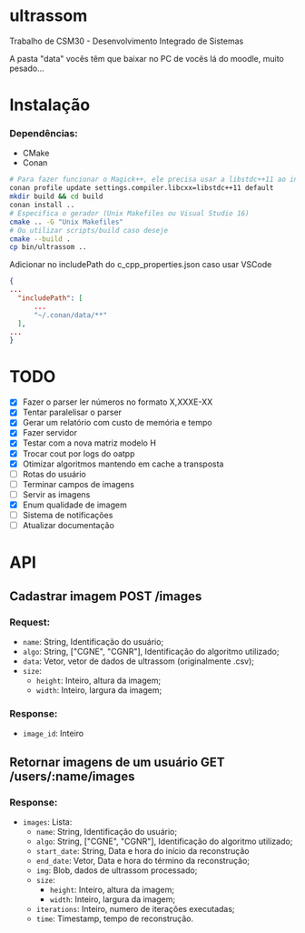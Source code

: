 # ultrassom
Trabalho de CSM30 - Desenvolvimento Integrado de Sistemas

A pasta "data" vocês têm que baixar no PC de vocês lá do moodle, muito pesado...

# Instalação

### Dependências:
  - CMake
  - Conan

```sh
# Para fazer funcionar o Magick++, ele precisa usar a libstdc++11 ao invés de libstdc++
conan profile update settings.compiler.libcxx=libstdc++11 default
mkdir build && cd build
conan install ..
# Especifica o gerador (Unix Makefiles ou Visual Studio 16)
cmake .. -G "Unix Makefiles"
# Ou utilizar scripts/build caso deseje
cmake --build .
cp bin/ultrassom ..
```

Adicionar no includePath do c_cpp_properties.json caso usar VSCode

```json
{
...
  "includePath": [
      ...
      "~/.conan/data/**"
  ],
...
}
```

# TODO
 - [x] Fazer o parser ler números no formato X,XXXE-XX
 - [x] Tentar paralelisar o parser
 - [x] Gerar um relatório com custo de memória e tempo
 - [x] Fazer servidor
 - [x] Testar com a nova matriz modelo H
 - [x] Trocar cout por logs do oatpp
 - [x] Otimizar algoritmos mantendo em cache a transposta
 - [ ] Rotas do usuário
 - [ ] Terminar campos de imagens
 - [ ] Servir as imagens
 - [x] Enum qualidade de imagem
 - [ ] Sistema de notificações
 - [ ] Atualizar documentação

# API
## Cadastrar imagem POST /images
### Request:
  - `name`: String, Identificação do usuário;
  - `algo`: String, ["CGNE", "CGNR"], Identificação do algoritmo utilizado;
  - `data`: Vetor, vetor de dados de ultrassom (originalmente .csv);
  - `size`:
    - `height`: Inteiro, altura da imagem;
    - `width`: Inteiro, largura da imagem;

### Response:
  - `image_id`: Inteiro

## Retornar imagens de um usuário GET /users/:name/images

### Response:
  - `images`: Lista:
    - `name`: String, Identificação do usuário;
    - `algo`: String, ["CGNE", "CGNR"], Identificação do algoritmo utilizado;
    - `start_date`: String, Data e hora do início da reconstrução
    - `end_date`: Vetor, Data e hora do término da reconstrução;
    - `img`: Blob, dados de ultrassom processado;
    - `size`:
      - `height`: Inteiro, altura da imagem;
      - `width`: Inteiro, largura da imagem;
    - `iterations`: Inteiro, numero de iterações executadas;
    - `time`: Timestamp, tempo de reconstrução.
